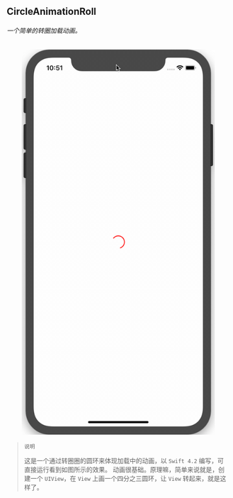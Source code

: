 ## CircleAnimationRoll
###### 一个简单的转圈加载动画。

<div align = center><img width = "436" height = "869" src = "https://github.com/ShannonMYang/CircleAnimationRoll/blob/master/imagesFile/resultShow.gif">
</div>

> `说明`
> 
> 这是一个通过转圈圈的圆环来体现加载中的动画，以 `Swift 4.2` 编写，可直接运行看到如图所示的效果。
> 动画很基础。原理嘛，简单来说就是，创建一个 `UIView`，在 `View` 上画一个四分之三圆环，让 `View` 转起来，就是这样了。
